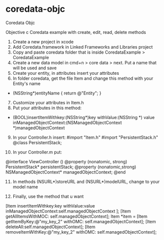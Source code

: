 # coredata-objc
Coredata Objc

Objective c Coredata example with create, edit, read, delete methods

1. Create a new project in xcode
2. Add Coredata.framework in Linked Frameworks and Libraries project
3. Copy and paste coredata folder that is inside CoredataExample > CoredataExample
4. Create a new data model in cmd+n > core data > next. Put a name that will be used and save
5. Create your entity, in attributes insert your attributes
6. In folder coredata, get the file Item and change this method with your Entity's name

+ (NSString*)entityName
{
    return @"Entity";
}

7. Customize your attributes in Item.h
8. Put your attributes in this method:

+ (BOOL)insertItemWithkey:(NSString*)key
                         withValue:(NSString *) value
             inManagedObjectContext:(NSManagedObjectContext *)managedObjectContext

9. In your Controller.h insert:
#import "Item.h"
#import "PersistentStack.h"
@class PersistentStack;

10. In your Controller.m put:

@interface ViewController ()
    @property (nonatomic, strong) PersistentStack* persistentStack;
    @property (nonatomic,strong) NSManagedObjectContext* managedObjectContext;
@end

11. In methods (NSURL*)storeURL and (NSURL*)modelURL, change to your model name

12. Finally, use the method that u want

[Item
        insertItemWithkey:key
        withValue:value
        inManagedObjectContext:self.managedObjectContext
    ];
[Item getAllItemsWithMOC: self.managedObjectContext];
Item *item = [Item getItemByKey:@"my_key_2" withOMC: self.managedObjectContext];
[Item deleteAll:self.managedObjectContext];
[Item removeItemWithKey:@"my_key_2" withOMC: self.managedObjectContext];
